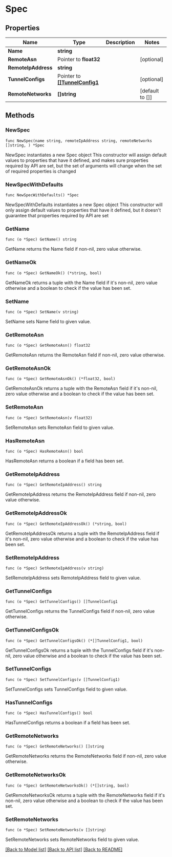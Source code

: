 # Spec

## Properties

Name | Type | Description | Notes
------------ | ------------- | ------------- | -------------
**Name** | **string** |  | 
**RemoteAsn** | Pointer to **float32** |  | [optional] 
**RemoteIpAddress** | **string** |  | 
**TunnelConfigs** | Pointer to [**[]TunnelConfig1**](TunnelConfig1.md) |  | [optional] 
**RemoteNetworks** | **[]string** |  | [default to []]

## Methods

### NewSpec

`func NewSpec(name string, remoteIpAddress string, remoteNetworks []string, ) *Spec`

NewSpec instantiates a new Spec object
This constructor will assign default values to properties that have it defined,
and makes sure properties required by API are set, but the set of arguments
will change when the set of required properties is changed

### NewSpecWithDefaults

`func NewSpecWithDefaults() *Spec`

NewSpecWithDefaults instantiates a new Spec object
This constructor will only assign default values to properties that have it defined,
but it doesn't guarantee that properties required by API are set

### GetName

`func (o *Spec) GetName() string`

GetName returns the Name field if non-nil, zero value otherwise.

### GetNameOk

`func (o *Spec) GetNameOk() (*string, bool)`

GetNameOk returns a tuple with the Name field if it's non-nil, zero value otherwise
and a boolean to check if the value has been set.

### SetName

`func (o *Spec) SetName(v string)`

SetName sets Name field to given value.


### GetRemoteAsn

`func (o *Spec) GetRemoteAsn() float32`

GetRemoteAsn returns the RemoteAsn field if non-nil, zero value otherwise.

### GetRemoteAsnOk

`func (o *Spec) GetRemoteAsnOk() (*float32, bool)`

GetRemoteAsnOk returns a tuple with the RemoteAsn field if it's non-nil, zero value otherwise
and a boolean to check if the value has been set.

### SetRemoteAsn

`func (o *Spec) SetRemoteAsn(v float32)`

SetRemoteAsn sets RemoteAsn field to given value.

### HasRemoteAsn

`func (o *Spec) HasRemoteAsn() bool`

HasRemoteAsn returns a boolean if a field has been set.

### GetRemoteIpAddress

`func (o *Spec) GetRemoteIpAddress() string`

GetRemoteIpAddress returns the RemoteIpAddress field if non-nil, zero value otherwise.

### GetRemoteIpAddressOk

`func (o *Spec) GetRemoteIpAddressOk() (*string, bool)`

GetRemoteIpAddressOk returns a tuple with the RemoteIpAddress field if it's non-nil, zero value otherwise
and a boolean to check if the value has been set.

### SetRemoteIpAddress

`func (o *Spec) SetRemoteIpAddress(v string)`

SetRemoteIpAddress sets RemoteIpAddress field to given value.


### GetTunnelConfigs

`func (o *Spec) GetTunnelConfigs() []TunnelConfig1`

GetTunnelConfigs returns the TunnelConfigs field if non-nil, zero value otherwise.

### GetTunnelConfigsOk

`func (o *Spec) GetTunnelConfigsOk() (*[]TunnelConfig1, bool)`

GetTunnelConfigsOk returns a tuple with the TunnelConfigs field if it's non-nil, zero value otherwise
and a boolean to check if the value has been set.

### SetTunnelConfigs

`func (o *Spec) SetTunnelConfigs(v []TunnelConfig1)`

SetTunnelConfigs sets TunnelConfigs field to given value.

### HasTunnelConfigs

`func (o *Spec) HasTunnelConfigs() bool`

HasTunnelConfigs returns a boolean if a field has been set.

### GetRemoteNetworks

`func (o *Spec) GetRemoteNetworks() []string`

GetRemoteNetworks returns the RemoteNetworks field if non-nil, zero value otherwise.

### GetRemoteNetworksOk

`func (o *Spec) GetRemoteNetworksOk() (*[]string, bool)`

GetRemoteNetworksOk returns a tuple with the RemoteNetworks field if it's non-nil, zero value otherwise
and a boolean to check if the value has been set.

### SetRemoteNetworks

`func (o *Spec) SetRemoteNetworks(v []string)`

SetRemoteNetworks sets RemoteNetworks field to given value.



[[Back to Model list]](../README.md#documentation-for-models) [[Back to API list]](../README.md#documentation-for-api-endpoints) [[Back to README]](../README.md)


